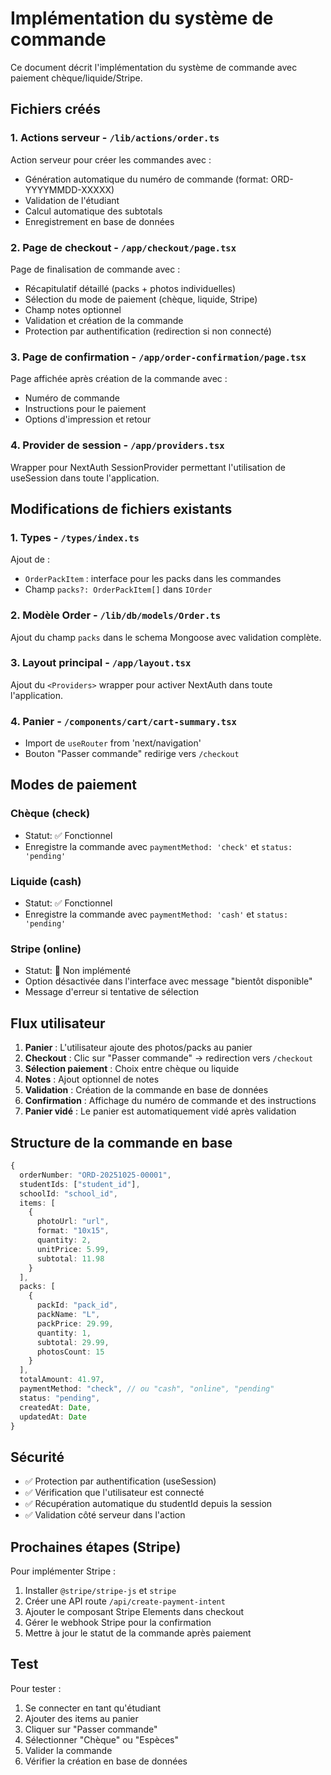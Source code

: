 # Implémentation du système de commande

Ce document décrit l'implémentation du système de commande avec paiement chèque/liquide/Stripe.

## Fichiers créés

### 1. Actions serveur - `/lib/actions/order.ts`
Action serveur pour créer les commandes avec :
- Génération automatique du numéro de commande (format: ORD-YYYYMMDD-XXXXX)
- Validation de l'étudiant
- Calcul automatique des subtotals
- Enregistrement en base de données

### 2. Page de checkout - `/app/checkout/page.tsx`
Page de finalisation de commande avec :
- Récapitulatif détaillé (packs + photos individuelles)
- Sélection du mode de paiement (chèque, liquide, Stripe)
- Champ notes optionnel
- Validation et création de la commande
- Protection par authentification (redirection si non connecté)

### 3. Page de confirmation - `/app/order-confirmation/page.tsx`
Page affichée après création de la commande avec :
- Numéro de commande
- Instructions pour le paiement
- Options d'impression et retour

### 4. Provider de session - `/app/providers.tsx`
Wrapper pour NextAuth SessionProvider permettant l'utilisation de useSession dans toute l'application.

## Modifications de fichiers existants

### 1. Types - `/types/index.ts`
Ajout de :
- `OrderPackItem` : interface pour les packs dans les commandes
- Champ `packs?: OrderPackItem[]` dans `IOrder`

### 2. Modèle Order - `/lib/db/models/Order.ts`
Ajout du champ `packs` dans le schema Mongoose avec validation complète.

### 3. Layout principal - `/app/layout.tsx`
Ajout du `<Providers>` wrapper pour activer NextAuth dans toute l'application.

### 4. Panier - `/components/cart/cart-summary.tsx`
- Import de `useRouter` from 'next/navigation'
- Bouton "Passer commande" redirige vers `/checkout`

## Modes de paiement

### Chèque (check)
- Statut: ✅ Fonctionnel
- Enregistre la commande avec `paymentMethod: 'check'` et `status: 'pending'`

### Liquide (cash)
- Statut: ✅ Fonctionnel
- Enregistre la commande avec `paymentMethod: 'cash'` et `status: 'pending'`

### Stripe (online)
- Statut: 🚧 Non implémenté
- Option désactivée dans l'interface avec message "bientôt disponible"
- Message d'erreur si tentative de sélection

## Flux utilisateur

1. **Panier** : L'utilisateur ajoute des photos/packs au panier
2. **Checkout** : Clic sur "Passer commande" → redirection vers `/checkout`
3. **Sélection paiement** : Choix entre chèque ou liquide
4. **Notes** : Ajout optionnel de notes
5. **Validation** : Création de la commande en base de données
6. **Confirmation** : Affichage du numéro de commande et des instructions
7. **Panier vidé** : Le panier est automatiquement vidé après validation

## Structure de la commande en base

```typescript
{
  orderNumber: "ORD-20251025-00001",
  studentIds: ["student_id"],
  schoolId: "school_id",
  items: [
    {
      photoUrl: "url",
      format: "10x15",
      quantity: 2,
      unitPrice: 5.99,
      subtotal: 11.98
    }
  ],
  packs: [
    {
      packId: "pack_id",
      packName: "L",
      packPrice: 29.99,
      quantity: 1,
      subtotal: 29.99,
      photosCount: 15
    }
  ],
  totalAmount: 41.97,
  paymentMethod: "check", // ou "cash", "online", "pending"
  status: "pending",
  createdAt: Date,
  updatedAt: Date
}
```

## Sécurité

- ✅ Protection par authentification (useSession)
- ✅ Vérification que l'utilisateur est connecté
- ✅ Récupération automatique du studentId depuis la session
- ✅ Validation côté serveur dans l'action

## Prochaines étapes (Stripe)

Pour implémenter Stripe :
1. Installer `@stripe/stripe-js` et `stripe`
2. Créer une API route `/api/create-payment-intent`
3. Ajouter le composant Stripe Elements dans checkout
4. Gérer le webhook Stripe pour la confirmation
5. Mettre à jour le statut de la commande après paiement

## Test

Pour tester :
1. Se connecter en tant qu'étudiant
2. Ajouter des items au panier
3. Cliquer sur "Passer commande"
4. Sélectionner "Chèque" ou "Espèces"
5. Valider la commande
6. Vérifier la création en base de données
